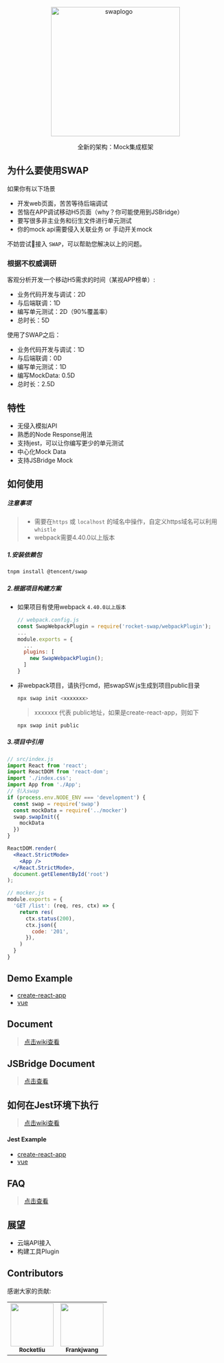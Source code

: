 <p align="center">
  <img src="https://isee.weishi.qq.com/live/wesee-live/swaplogo.png" alt="swaplogo" width="300" />
</p>

<p align="center">全新的架构：Mock集成框架</p>


## 为什么要使用SWAP
如果你有以下场景
- 开发web页面，苦苦等待后端调试
- 苦恼在APP调试移动H5页面（why？你可能使用到JSBridge）
- 要写很多非主业务和衍生文件进行单元测试
- 你的mock api需要侵入关联业务 or 手动开关mock

不妨尝试接入 `SWAP`，可以帮助您解决以上的问题。

### 根据不权威调研
客观分析开发一个移动H5需求的时间（某视APP榜单）:
- 业务代码开发与调试：2D
- 与后端联调：1D
- 编写单元测试：2D（90%覆盖率）
- 总时长：5D

使用了SWAP之后：
- 业务代码开发与调试：1D
- 与后端联调：0D
- 编写单元测试：1D
- 编写MockData: 0.5D
- 总时长：2.5D


## 特性
- 无侵入模拟API
- 熟悉的Node Response用法
- 支持jest，可以让你编写更少的单元测试
- 中心化Mock Data
- 支持JSBridge Mock 

## 如何使用
##### 注意事项
> - 需要在`https` 或 `localhost` 的域名中操作，自定义https域名可以利用`whistle`
> - webpack需要4.40.0以上版本

##### 1.安装依赖包
```bash
tnpm install @tencent/swap
```

##### 2.根据项目构建方案
  - 如果项目有使用webpack `4.40.0以上版本`
    ```js
    // webpack.config.js
    const SwapWebpackPlugin = require('rocket-swap/webpackPlugin');
    ...
    module.exports = {
      ...
      plugins: [
        new SwapWebpackPlugin();
      ]
    }
    ```
  - 非webpack项目，请执行cmd，把swapSW.js生成到项目public目录
    ```bash
    npx swap init <xxxxxxx>
    ```
    > xxxxxxx 代表 public地址，如果是create-react-app，则如下
      ```bash
    npx swap init public
    ```

##### 3.项目中引用
```jsx
// src/index.js
import React from 'react';
import ReactDOM from 'react-dom';
import './index.css';
import App from './App';
// 引入swap
if (process.env.NODE_ENV === 'development') {
  const swap = require('swap')
  const mockData = require('../mocker')
  swap.swapInit({
    mockData
  })
}

ReactDOM.render(
  <React.StrictMode>
    <App />
  </React.StrictMode>,
  document.getElementById('root')
);
```
```js
// mocker.js
module.exports = {
  'GET /list': (req, res, ctx) => {
    return res(
      ctx.status(200),
      ctx.json({
        code: '201',
      }),
    )
  }
}
```

## Demo Example
  - [create-react-app](https://git.code.oa.com/swap/example/simple-react-example)
  - [vue](https://git.code.oa.com/swap/example/simple-vue-example)

## Document 
>[点击wiki查看](https://git.code.oa.com/rocketliu/swap/wikis/Document)


## JSBridge Document
>[点击查看](https://git.code.oa.com/rocketliu/swap-jsbridge)

## 如何在Jest环境下执行
>[点击wiki查看](https://git.code.oa.com/rocketliu/swap/wikis/Jest)

#### Jest Example
  - [create-react-app](https://git.code.oa.com/rocketliu/swap/wikis/Jest/create-react-app)
  - [vue](https://git.code.oa.com/rocketliu/swap/wikis/Jest/vue)

## FAQ
>[点击查看](https://git.code.oa.com/rocketliu/swap/wikis/FAQ)

## 展望
- 云端API接入
- 构建工具Plugin

## Contributors

感谢大家的贡献:

<!-- ALL-CONTRIBUTORS-LIST:START - Do not remove or modify this section -->
<!-- prettier-ignore-start -->
<!-- markdownlint-disable -->
<table>
  <tr>
    <td align="center"><a href="https://git.code.oa.com/u/rocketliu"><img src="https://dayu.oa.com/avatars/rocketliu/profile.jpg" width="100px;" alt=""/><br /><sub><b>Rocketliu</b></sub></a></td>
    <td align="center"><a href="https://git.code.oa.com/u/frankjwang"><img src="https://dayu.oa.com/avatars/frankjwang/profile.jpg" width="100px;" alt=""/><br /><sub><b>Frankjwang</b></sub></a></td>
  </tr>
</table>